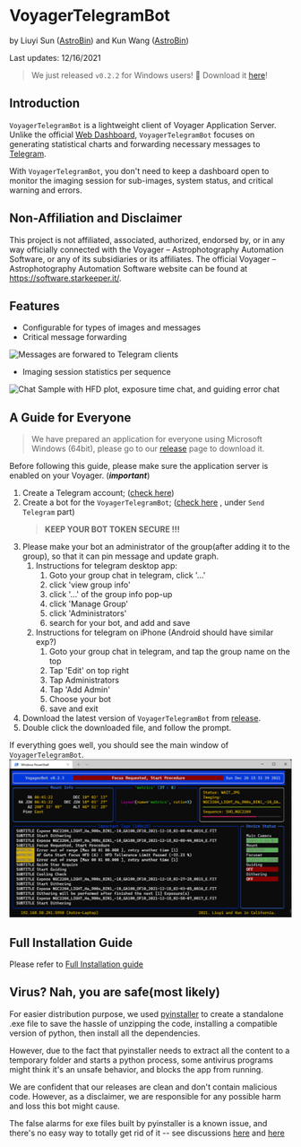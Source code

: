 # VoyagerTelegramBot

by Liuyi Sun ([AstroBin](https://www.astrobin.com/users/liuyisun/)) and Kun
Wang ([AstroBin](https://www.astrobin.com/users/bigpizza/))

Last updates: 12/16/2021

> We just released `v0.2.2` for Windows users! 🎉 Download it [here](https://github.com/sly9/VoyagerTelegramBot/releases/tag/0.2.2)!

## Introduction

`VoyagerTelegramBot` is a lightweight client of Voyager Application Server. Unlike the
official [Web Dashboard](https://www.starkeeper.it/wdashinfo/),
`VoyagerTelegramBot` focuses on generating statistical charts and forwarding necessary messages
to [Telegram](https://telegram.org/).

With `VoyagerTelegramBot`, you don't need to keep a dashboard open to monitor the imaging session for sub-images, system
status, and critical warning and errors.

## Non-Affiliation and Disclaimer

This project is not affiliated, associated, authorized, endorsed by, or in any way officially connected with the Voyager – Astrophotography Automation Software, or any of its subsidiaries or its affiliates. The official Voyager – Astrophotography Automation Software website can be found at https://software.starkeeper.it/.


## Features

- Configurable for types of images and messages
- Critical message forwarding

![Messages are forwared to Telegram clients](images/forwarded_messages_sample.png)

- Imaging session statistics per sequence

![Chat Sample with HFD plot, exposure time chat, and guiding error chat](images/target_report_sample.jpg)

## A Guide for Everyone

> We have prepared an application for everyone using Microsoft Windows (64bit),
> please go to our [release](https://github.com/sly9/VoyagerTelegramBot/releases) page to download it.

Before following this guide, please make sure the application server is enabled on your Voyager. (***important***)

1. Create a Telegram account; ([check here](https://telegram.org/))
2. Create a bot for the `VoyagerTelegramBot`;
   ([check here](https://forum.starkeeper.it/t/send-free-custom-telephone-notifications-to-your-telegram-from-voyager/1889)
   , under `Send Telegram` part)
   > **KEEP YOUR BOT TOKEN SECURE !!!**
3. Please make your bot an administrator of the group(after adding it to the group), so that it can pin message and
   update graph.
    1. Instructions for telegram desktop app:
        1. Goto your group chat in telegram, click '...'
        2. click 'view group info'
        3. click '...' of the group info pop-up
        4. click 'Manage Group'
        5. click 'Administrators'
        6. search for your bot, and add and save
    2. Instructions for telegram on iPhone (Android should have similar exp?)
        1. Goto your group chat in telegram, and tap the group name on the top
        2. Tap 'Edit' on top right
        3. Tap Administrators
        4. Tap 'Add Admin'
        5. Choose your bot
        6. save and exit
4. Download the latest version of `VoyagerTelegramBot`
   from [release](https://github.com/sly9/VoyagerTelegramBot/releases).
5. Double click the downloaded file, and follow the prompt.

If everything goes well, you should see the main window of `VoyagerTelegramBot`.
![VoyagerTelegramBot_Main_Window](images/main_window.png)

## Full Installation Guide

Please refer to [Full Installation guide](doc/full_installation.md)

## Virus? Nah, you are safe(most likely)

For easier distribution purpose, we used [pyinstaller](https://github.com/pyinstaller/pyinstaller) to create a standalone .exe file to save the hassle of unzipping the code, installing a compatible version of python, then install all the dependencies.

However, due to the fact that pyinstaller needs to extract all the content to a temporary folder and starts a python process, some antivirus programs might think it's an unsafe behavior, and blocks the app from running.

We are confident that our releases are clean and don't contain malicious code. However, as a disclaimer, we are responsible for any possible harm and loss this bot might cause.

The false alarms for exe files built by pyinstaller is a known issue, and there's no easy way to totally get rid of it -- see discussions [here](https://github.com/pyinstaller/pyinstaller/issues/5932) and [here](https://stackoverflow.com/questions/43777106/program-made-with-pyinstaller-now-seen-as-a-trojan-horse-by-avg)